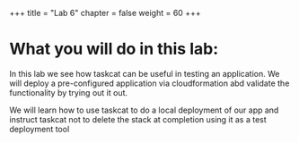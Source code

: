 +++
title = "Lab 6"
chapter = false
weight = 60
+++

# What you will do in this lab:
In this lab we see how taskcat can be useful in testing an application.  We will deploy a pre-configured application via cloudformation abd validate the functionality by trying out it out.

We will learn how to use taskcat to do a local deployment of our app and instruct taskcat not to delete the stack at completion using it as a test deployment tool


